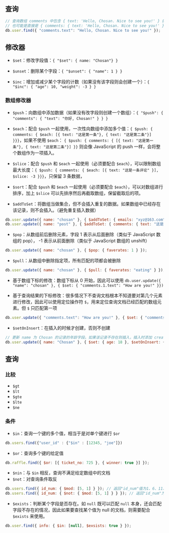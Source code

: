 ## 查询

```js
// 查询数组 comments 中包含 { text: 'Hello, Chosan. Nice to see you!' } 的文档
// 也可能是直接是 { comments: { text: 'Hello, Chosan. Nice to see you!' }} 的文档
db.user.find({ "comments.text": "Hello, Chosan. Nice to see you!" });
```

## 修改器

- `$set`：修改字段值：`{ "$set": { name: "Chosan"} }`

- `$unset`：删除某个字段：`{ "$unset": { "name": 1 } }`

- `$inc`：增加或减少某个字段的计数（如果没有该字段则会创建一个）：`{ "$inc": { "age": 10, "weight": -3 } }`

### 数组修改器

- `$push`：向数组中添加数据（如果没有改字段则创建一个数组）：`{ "$push": { "comments": { "text": "你好, Chosan!" } } }`

- `$each`：配合 `$push` 一起使用，一次性向数组中添加多个值：`{ $push: { comments: { $each: [{ text: "这是第一条"}, { text: "这是第二条"}] }}}`，如果不使用 `$each`： `{ $push: { comments: { [{ text: "这是第一条"}, { text: "这是第二条"}] }}` 则会像 JavaScript 的 push 一样，会将整个数组作为一项插入。

- `$slice`：配合 `$push` 和 `$each` 一起使用（必须要配合 `$each`），可以限制数组最大长度：`{ $push: { comments: { $each: [{ text: "这是一条评论" }], $slice: -3 }}}`，只保留 3 条数据，

- `$sort`：配合 `$push` 和 `$each` 一起使用（必须要配合 `$each`），可以对数组进行排序，加上 `$slice` 可以先排序然后再截取数组，保留截取后的项。

- `$addToSet`：将数组当做集合，但不会插入重复的数据。如果数组中已经存在该记录，则不会插入。（避免重复插入数据）

```js
db.user.update({ name: "chosan" }, { $addToSet: { emails: "xyz@163.com" } }); // 如果 emails 数组中已经存在 xyz@163.com 则不会插入
db.user.update({ name: "post" }, { $addToSet: { comments: { text: "这是一条评论" } } }); // 如果 comments 数组中已经有一模一样的 { text: '这是一条评论' } 则不会插入，字段也要一样
```

- `$pop`：从数组前后删除元素，字段 1 表示从后面删除（类似于 JavaScript 数组的 pop）， -1 表示从前面删除（类似于 JavaScript 数组的 unshift）

```js
db.user.update({ name: "chosan" }, { $pop: { faverates: 1 } });
```

- `$pull`：从数组中删除指定项，所有匹配的项都会被删除

```js
db.user.update({ name: "chosan" }, { $pull: { faverates: "eating" } });
```

- 基于数组下标的修改：数组下标从 0 开始，因此可以使用 `db.user.update({ "name": "chosan" }, { $set: { "comments.1.text": "How are you!" }})`

- 基于查询结果的下标修改：很多情况下不查询文档根本不知道要对第几个元素进行修改，因此可以使用定位操作符 `$`，用来定位查询文档已经匹配的数组元素。但 `$` 只匹配第一项

```js
db.user.update({ "comments.text": "How are you!" }, { $set: { "comments.$.text": "chosan" } }); // 修改 comments 数组中 text 为 "How are you!" 的元素的 text 值
```

- `$setOnInsert`：在插入的时候才创建，否则不创建

```js
// 更新 name 为 Chosan 的记录的年龄字段。如果该记录不存在则插入，插入时添加 createdAt 字段。如果该字段存在则不会执行插入操作，也不会更新 createdAt 字段
db.user.update({ name: "Chosan" }, { $set: { age: 18 }, $setOnInsert: { createdAt: new Date() } }, true);
```

## 查询

### 比较

- `$gt`
- `$lt`
- `$gte`
- `$lte`
- `$ne`

### 条件

- `$in`：查询一个键的多个值，相当于是对单个键进行 `$or`

```js
db.users.find({"user_id" : {"$in" : [12345, "joe"]})
```

- `$or`：查询多个键的给定值

```js
db.raffle.find({ $or: [{ ticket_no: 725 }, { winner: true }] });
```

- `$nin`：与 `$in` 相反，查询不满足给定数组中的文档
- `$not`：对查询条件取反

```js
db.users.find({ id_num: { $mod: [5, 1] } }); // 返回"id_num"值为1、6、11、16等的用户
db.users.find({ id_num: { $not: { $mod: [5, 1] } } }); // 返回"id_num"为2、3、4、5、7、8、9、10、12等的用户
```

- `$exists`：判断某个字段是否存在。如 `null` 既可以匹配 `null` 本身，还会匹配字段不存在的情况，因此如果要查找某个值为 null 的文档，则需要配合 `$exists` 来使用。

```js
db.user.find({ info: { $in: [null], $exsists: true } });
```
